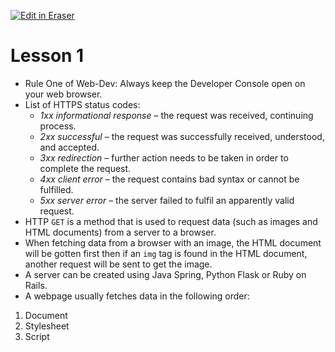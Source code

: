 <p><a target="_blank" href="https://app.eraser.io/workspace/OOszj9U2zQ7lf0gXyTwX" id="edit-in-eraser-github-link"><img alt="Edit in Eraser" src="https://firebasestorage.googleapis.com/v0/b/second-petal-295822.appspot.com/o/images%2Fgithub%2FOpen%20in%20Eraser.svg?alt=media&amp;token=968381c8-a7e7-472a-8ed6-4a6626da5501"></a></p>

# Lesson 1
- Rule One of Web-Dev: Always keep the Developer Console open on your web browser.
- List of HTTPS status codes:
    - _1xx informational response_ – the request was received, continuing process.
    - _2xx successful_ – the request was successfully received, understood, and accepted.
    - _3xx redirection_ – further action needs to be taken in order to complete the request.
    - _4xx client error_ – the request contains bad syntax or cannot be fulfilled.
    - _5xx server error_ – the server failed to fulfil an apparently valid request.
- HTTP `GET` is a method that is used to request data (such as images and HTML documents) from a server to a browser.
- When fetching data from a browser with an image, the HTML document will be gotten first then if an `img` tag is found in the HTML document, another request will be sent to get the image.
- A server can be created using Java Spring, Python Flask or Ruby on Rails.
- A webpage usually fetches data in the following order:
1. Document
2. Stylesheet
3. Script



<!--- Eraser file: https://app.eraser.io/workspace/OOszj9U2zQ7lf0gXyTwX --->